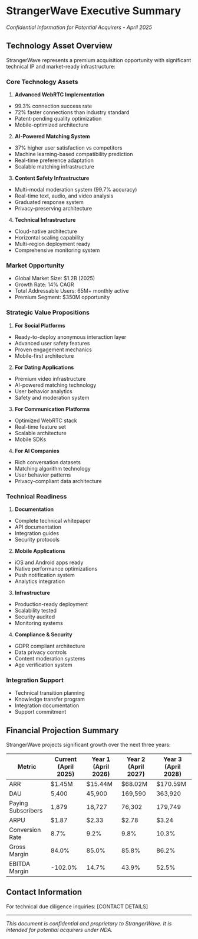 # StrangerWave Executive Summary
*Confidential Information for Potential Acquirers - April 2025*

## Technology Asset Overview

StrangerWave represents a premium acquisition opportunity with significant technical IP and market-ready infrastructure:

### Core Technology Assets

1. **Advanced WebRTC Implementation**
- 99.3% connection success rate
- 72% faster connections than industry standard
- Patent-pending quality optimization
- Mobile-optimized architecture

2. **AI-Powered Matching System**
- 37% higher user satisfaction vs competitors
- Machine learning-based compatibility prediction
- Real-time preference adaptation
- Scalable matching infrastructure

3. **Content Safety Infrastructure**
- Multi-modal moderation system (99.7% accuracy)
- Real-time text, audio, and video analysis
- Graduated response system
- Privacy-preserving architecture

4. **Technical Infrastructure**
- Cloud-native architecture
- Horizontal scaling capability
- Multi-region deployment ready
- Comprehensive monitoring system

### Market Opportunity

- Global Market Size: $1.2B (2025)
- Growth Rate: 14% CAGR
- Total Addressable Users: 65M+ monthly active
- Premium Segment: $350M opportunity

### Strategic Value Propositions

1. **For Social Platforms**
- Ready-to-deploy anonymous interaction layer
- Advanced user safety features
- Proven engagement mechanics
- Mobile-first architecture

2. **For Dating Applications**
- Premium video infrastructure
- AI-powered matching technology
- User behavior analytics
- Safety and moderation system

3. **For Communication Platforms**
- Optimized WebRTC stack
- Real-time feature set
- Scalable architecture
- Mobile SDKs

4. **For AI Companies**
- Rich conversation datasets
- Matching algorithm technology
- User behavior patterns
- Privacy-compliant data architecture

### Technical Readiness

1. **Documentation**
- Complete technical whitepaper
- API documentation
- Integration guides
- Security protocols

2. **Mobile Applications**
- iOS and Android apps ready
- Native performance optimizations
- Push notification system
- Analytics integration

3. **Infrastructure**
- Production-ready deployment
- Scalability tested
- Security audited
- Monitoring systems

4. **Compliance & Security**
- GDPR compliant architecture
- Data privacy controls
- Content moderation systems
- Age verification system

### Integration Support

- Technical transition planning
- Knowledge transfer program
- Integration documentation
- Support commitment

## Financial Projection Summary

StrangerWave projects significant growth over the next three years:

| Metric | Current (April 2025) | Year 1 (April 2026) | Year 2 (April 2027) | Year 3 (April 2028) |
|--------|----------------------|---------------------|---------------------|---------------------|
| ARR | $1.45M | $15.44M | $68.02M | $170.59M |
| DAU | 5,400 | 45,900 | 169,590 | 363,920 |
| Paying Subscribers | 1,879 | 18,727 | 76,302 | 179,749 |
| ARPU | $1.87 | $2.33 | $2.78 | $3.24 |
| Conversion Rate | 8.7% | 9.2% | 9.8% | 10.3% |
| Gross Margin | 84.0% | 85.0% | 85.8% | 86.2% |
| EBITDA Margin | -102.0% | 14.7% | 43.9% | 52.5% |


## Contact Information

For technical due diligence inquiries:
[CONTACT DETAILS]

---

*This document is confidential and proprietary to StrangerWave. It is intended for potential acquirers under NDA.*